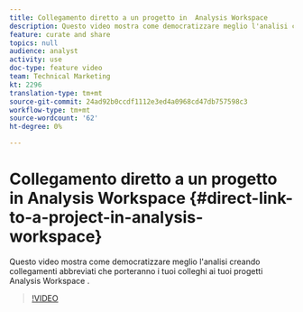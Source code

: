 ```yaml
---
title: Collegamento diretto a un progetto in  Analysis Workspace
description: Questo video mostra come democratizzare meglio l'analisi creando collegamenti abbreviati che porteranno i tuoi colleghi ai tuoi progetti Analysis Workspace .
feature: curate and share
topics: null
audience: analyst
activity: use
doc-type: feature video
team: Technical Marketing
kt: 2296
translation-type: tm+mt
source-git-commit: 24ad92b0ccdf1112e3ed4a0968cd47db757598c3
workflow-type: tm+mt
source-wordcount: '62'
ht-degree: 0%

---
```



# Collegamento diretto a un progetto in  Analysis Workspace {#direct-link-to-a-project-in-analysis-workspace}

Questo video mostra come democratizzare meglio l&#39;analisi creando collegamenti abbreviati che porteranno i tuoi colleghi ai tuoi progetti Analysis Workspace .

>[!VIDEO](https://video.tv.adobe.com/v/24710/?quality=12)
